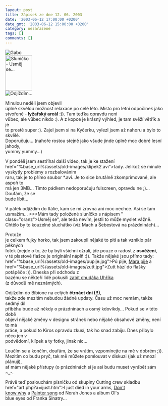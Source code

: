 ```yaml
---
layout: post
title: Zápisek ze dne 12. 06. 2003
date: '2003-06-12 17:00:00 +0200'
date_gmt: '2003-06-12 15:00:00 +0200'
category: nezařazené
tags: []
comments: []
---
```

<div >
<img alt="Gabo" src="%base_url%/assets/old-images/gabo.jpg"><br />
 <img src="%base_url%/assets/old-images/slunicko.jpg" style="width:85px" height="112" alt="Sluníčko - Usměj se..."><br />
 <img src="%base_url%/assets/old-images/odjizdim.jpg" alt="Odjíždím...">
</div>
<p>Minulou neděli jsem objevil<br />
úplně skvělou možnost relaxace po celé léto. Místo pro letní odpočinek jako<br />
stvořené -<span style="font-weight:bold"> lyžařský areál</span> :)). Tam teďka opravdu není<br />
vůbec, ale vůbec nikdo :). A z kopce je krásný výhled, je tam svěží větřík a je<br />
to prostě super :). Zajel jsem si na Kyčerku, vylezl jsem až nahoru a bylo to skvělé.<br />
Doporučuju... (nahoře rostou stejně jako všude jinde úplně moc dobré lesní jahody,<br />
yummy yummy...)</p>
<p>V pondělí jsem sestříhal další video, tak je ke stažení <a<br />
href="%base_url%/assets/old-images/klipek2.avi">tady</a>. Jelikož se minule vyskytly problémy s rozbalováním<br />
raru, tak je to přímo soubor *.avi. Je to sice brutálně zkomprimované, ale aspoň to<br />
má jen 3MB... Tímto pádkem nedoporučuju fulscreen, opravdu ne ;)... Doufám, že se<br />
bude líbit...</p>
<p>V pátek odjíždím do Itálie, kam se mi zrovna ani moc nechce. Asi se tam<br />
usmažím... &gt;&gt;&gt;Mám tady položené sluníčko s nápisem &quot; <span<br />
class="oranz">Usměj se</span>&quot;, ale teda nevím, jestli to může myslet vážně.<br />
Chtělo by to kouzelné sluchátko (viz Mach a Šebestová na prázdninách)... </p>
<p>Protože<br />
je celkem fujky horko, tak jsem zakoupil nějaké to pití a tak vzniklo pár pěkných<br />
fotek (nejde o to, že by byli všichni ožralí, jde pouze o radost z <span style="font-weight:bold">osvěžení</span>,<br />
v té plastové flašce je originální náplň :)). Takže nějaké jsou přímo tady: <a<br />
href="%base_url%/assets/old-images/pupije.jpg">Pú pije</a>, <a href="%base_url%/assets/old-images/mara.jpg">Mara pije</a> a <a<br />
href="%base_url%/assets/old-images/zutt.jpg">Zutt hází do flašky potápěče</a> :)). Dneska při odchodu z<br />
bazénu se někteří lidé pokusili <a href="%base_url%/assets/old-images/chudak.jpg">zabít chudáka Uhříka</a><br />
(z důvodů mě neznámých).</p>
<p>Odjíždím do Bibione na celých <span style="font-weight:bold">čtrnáct dní (!!)</span>,<br />
takže zde mezitím nebudou žádné updaty. Času už moc nemám, takže sedmý díl<br />
příběhu bude až někdy o prázdninách a osmý kdovíkdy... Pokud se v této době<br />
objeví nějaké změny v designu stránek nebo nějaké obsahové změny, není to má<br />
práce, a pokud to Kiros opravdu zkusí, tak ho snad zabiju. Dnes přibylo něco jen v<br />
podvědomí, klípek a ty fotky, jinak nic...</p>
<p>Loučím se a končím, doufám, že se vrátím, vzpomínejte na mě v dobrém ;)).<br />
Mezitím co budu pryč, tak mě můžete pomlouvat v diskuzi (jak už mnozí plánují),<br />
ať mám nějaké přístupy (o prázdninách si je asi budu muset vyrábět sám ~_-. </p>
<p>Právě teď poslouchám písničku od skupiny Cutting crew skladbu <a<br />
href="art.php?a=ijust.htm">I just died in your arms</a>, <a href="art.php?a=dontknow.htm">Don't<br />
know why</a> a <a href="art.php?a=painter.htm">Painter song</a> od Norah Jones a album Ol's<br />
blue eyes od Franka Sinatry...</p>
